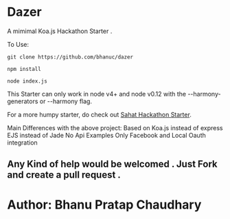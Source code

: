 Dazer
=====

A mimimal Koa.js Hackathon Starter .

To Use: 

    git clone https://github.com/bhanuc/dazer

    npm install
    
    node index.js
    
This Starter can only work in node v4+ and node v0.12 with the --harmony-generators or --harmony flag.

For a more humpy starter, do check out [Sahat Hackathon Starter](https://github.com/sahat/hackathon-starter).

Main Differences with the above project:
	Based on Koa.js instead of express
	EJS instead of Jade
	No Api Examples
	Only Facebook and Local Oauth integration
																																																																																																																						


## Any Kind of help would be welcomed . Just Fork and create a pull request . 

    

Author: Bhanu Pratap Chaudhary
=======
